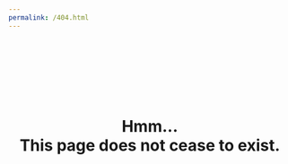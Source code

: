 ```yaml
---
permalink: /404.html
---
```


<!DOCTYPE html>
<html>

<head>
  <title>xela | 404</title>
  <meta charset="UTF-8">
  <link rel="stylesheet" href="../style.css">
  <link rel="stylesheet" href="https://fonts.googleapis.com/css?family=IBM+Plex+Sans">
</head>

<body>
  <center>
    <p style="padding-top: 20%;"><h1>Hmm...<br>This page does not cease to exist.</h1></p>
  </center>
</body>

</html>
